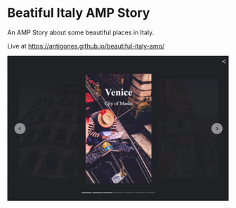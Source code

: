 # Beatiful Italy AMP Story

An AMP Story about some beautiful places in Italy.

Live at https://antigones.github.io/beautiful-italy-amp/

![Beautiful places in italy AMP Story](https://raw.githubusercontent.com/antigones/beautiful-italy-amp/main/Screenshot_1.png)
